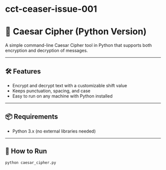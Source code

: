 # cct-ceaser-issue-001
# 🔐 Caesar Cipher (Python Version)

A simple command-line Caesar Cipher tool in Python that supports both encryption and decryption of messages.

---
## 🛠 Features
- Encrypt and decrypt text with a customizable shift value
- Keeps punctuation, spacing, and case
- Easy to run on any machine with Python installed

---
## 📦 Requirements
- Python 3.x (no external libraries needed)

---

## 🚀 How to Run

```bash
python caesar_cipher.py
